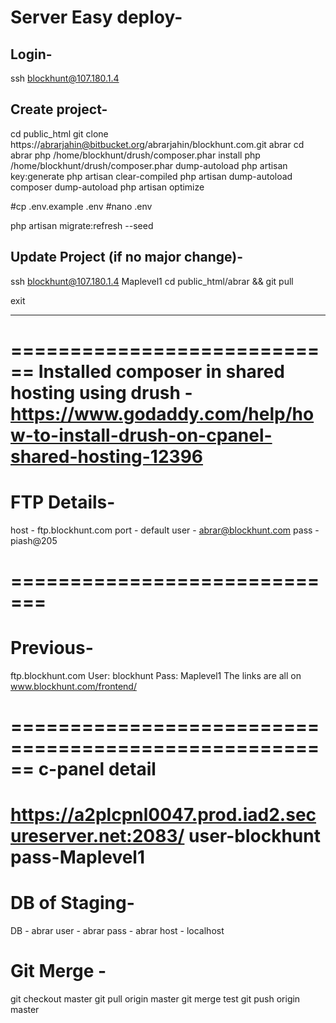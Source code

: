Server Easy deploy-
===================
Login-
------
ssh blockhunt@107.180.1.4

Create project-
---------------
cd public_html
git clone https://abrarjahin@bitbucket.org/abrarjahin/blockhunt.com.git abrar
cd abrar
php /home/blockhunt/drush/composer.phar install
php /home/blockhunt/drush/composer.phar dump-autoload
php artisan key:generate
php artisan clear-compiled 
php artisan dump-autoload
composer dump-autoload
php artisan optimize

#cp .env.example .env
#nano .env

php artisan migrate:refresh --seed

Update Project (if no major change)-
------------------------------------
ssh blockhunt@107.180.1.4
Maplevel1
cd public_html/abrar && git pull

exit




__________________________________________________________________________________________________________________________________




============================
Installed composer in shared hosting using drush - https://www.godaddy.com/help/how-to-install-drush-on-cpanel-shared-hosting-12396
============================
FTP Details-
============================
host - ftp.blockhunt.com
port - default
user - abrar@blockhunt.com
pass - piash@205

=============================
=============================
Previous-
=====================================================
ftp.blockhunt.com
User: blockhunt
Pass: Maplevel1
The links are all on www.blockhunt.com/frontend/

======================================================
c-panel detail
==============
https://a2plcpnl0047.prod.iad2.secureserver.net:2083/
user-blockhunt
pass-Maplevel1
======================================================

DB of Staging-
===================
DB   - abrar
user - abrar
pass - abrar
host - localhost


Git Merge -
===========
git checkout master
git pull origin master
git merge test
git push origin master

